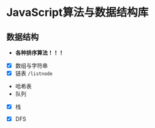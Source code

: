 # JavaScript算法与数据结构库

## 数据结构

- **各种排序算法！！！**
- [x] 数组与字符串
- [x] 链表 `/listnode`
- 哈希表
- 队列
- [x] 栈
- [x] DFS

